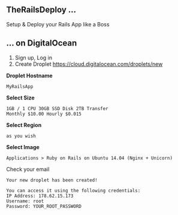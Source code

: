 ## TheRailsDeploy ...

Setup & Deploy your Rails App like a Boss

## ... on DigitalOcean

1. Sign up, Log in
2. Create Droplet https://cloud.digitalocean.com/droplets/new

**Droplet Hostname**

```
MyRailsApp
```

**Select Size**

```
1GB / 1 CPU 30GB SSD Disk 2TB Transfer
Monthly $10.00 Hourly $0.015 
```

**Select Region**

```
as you wish
```

**Select Image**

```
Applications > Ruby on Rails on Ubuntu 14.04 (Nginx + Unicorn)
```

Check your email

```
Your new droplet has been created!

You can access it using the following credentials:
IP Address: 178.62.15.173
Username: root
Password: YOUR_ROOT_PASSWORD
```
